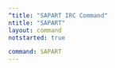 ```yaml
---
^title: "SAPART IRC Command"
ntitle: "SAPART"
layout: command
notstarted: true

command: SAPART
---
```

